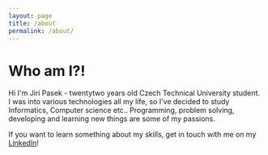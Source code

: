 ```yaml
---
layout: page
title: /about
permalink: /about/
---
```


# Who am I?! 

Hi I'm Jiri Pasek - twentytwo years old Czech Technical University student. I was into various technologies all my life, so I've decided to study Informatics, Computer science etc.. Programming, problem solving, developing and learning new things are some of my passions.

If you want to learn something about my skills, get in touch with me on my [LinkedIn](https://www.linkedin.com/in/pasekjiri/)!
